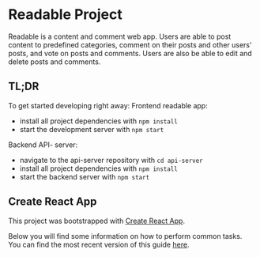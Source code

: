 # Readable Project
Readable is a content and comment web app. Users are able to post content to predefined categories, comment on their posts and other users' posts, and vote on posts and comments. Users are also be able to edit and delete posts and comments.

## TL;DR

To get started developing right away:
Frontend readable app:
* install all project dependencies with `npm install`
* start the development server with `npm start`

Backend API- server: 
* navigate to the api-server repository with `cd api-server`
* install all project dependencies with `npm install`
* start the backend server with `npm start`


## Create React App

This project was bootstrapped with [Create React App](https://github.com/facebookincubator/create-react-app).

Below you will find some information on how to perform common tasks.<br>
You can find the most recent version of this guide [here](https://github.com/facebookincubator/create-react-app/blob/master/packages/react-scripts/template/README.md).